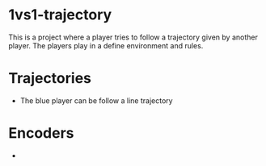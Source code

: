 # 1vs1-trajectory
This is a project where a player tries to follow a trajectory given by another player. The players play in a define environment and rules.

# Trajectories
- The blue player can be follow a line trajectory

# Encoders
- 